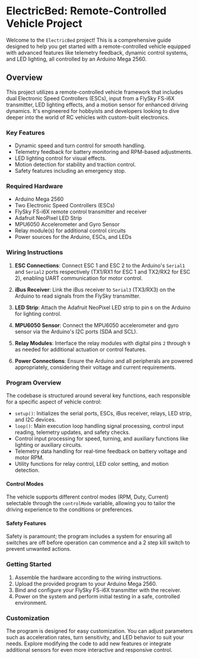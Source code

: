 # ElectricBed: Remote-Controlled Vehicle Project

Welcome to the `ElectricBed` project! This is a comprehensive guide designed to help you get started with a remote-controlled vehicle equipped with advanced features like telemetry feedback, dynamic control systems, and LED lighting, all controlled by an Arduino Mega 2560.

## Overview

This project utilizes a remote-controlled vehicle framework that includes dual Electronic Speed Controllers (ESCs), input from a FlySky FS-i6X transmitter, LED lighting effects, and a motion sensor for enhanced driving dynamics. It's engineered for hobbyists and developers looking to dive deeper into the world of RC vehicles with custom-built electronics.

### Key Features

- Dynamic speed and turn control for smooth handling.
- Telemetry feedback for battery monitoring and RPM-based adjustments.
- LED lighting control for visual effects.
- Motion detection for stability and traction control.
- Safety features including an emergency stop.

### Required Hardware

- Arduino Mega 2560
- Two Electronic Speed Controllers (ESCs)
- FlySky FS-i6X remote control transmitter and receiver
- Adafruit NeoPixel LED Strip
- MPU6050 Accelerometer and Gyro Sensor
- Relay module(s) for additional control circuits
- Power sources for the Arduino, ESCs, and LEDs

### Wiring Instructions

1. **ESC Connections**: Connect ESC 1 and ESC 2 to the Arduino's `Serial1` and `Serial2` ports respectively (TX1/RX1 for ESC 1 and TX2/RX2 for ESC 2), enabling UART communication for motor control.

2. **iBus Receiver**: Link the iBus receiver to `Serial3` (TX3/RX3) on the Arduino to read signals from the FlySky transmitter.

3. **LED Strip**: Attach the Adafruit NeoPixel LED strip to pin `6` on the Arduino for lighting control.

4. **MPU6050 Sensor**: Connect the MPU6050 accelerometer and gyro sensor via the Arduino's I2C ports (SDA and SCL).

5. **Relay Modules**: Interface the relay modules with digital pins `2` through `9` as needed for additional actuation or control features.

6. **Power Connections**: Ensure the Arduino and all peripherals are powered appropriately, considering their voltage and current requirements.

### Program Overview

The codebase is structured around several key functions, each responsible for a specific aspect of vehicle control:

- `setup()`: Initializes the serial ports, ESCs, iBus receiver, relays, LED strip, and I2C devices.
- `loop()`: Main execution loop handling signal processing, control input reading, telemetry updates, and safety checks.
- Control input processing for speed, turning, and auxiliary functions like lighting or auxiliary circuits.
- Telemetry data handling for real-time feedback on battery voltage and motor RPM.
- Utility functions for relay control, LED color setting, and motion detection.

#### Control Modes

The vehicle supports different control modes (RPM, Duty, Current) selectable through the `controlMode` variable, allowing you to tailor the driving experience to the conditions or preferences.

#### Safety Features

Safety is paramount; the program includes a system for ensuring all switches are off before operation can commence and a 2 step kill switch to prevent unwanted actions.

### Getting Started

1. Assemble the hardware according to the wiring instructions.
2. Upload the provided program to your Arduino Mega 2560.
3. Bind and configure your FlySky FS-i6X transmitter with the receiver.
4. Power on the system and perform initial testing in a safe, controlled environment.

### Customization

The program is designed for easy customization. You can adjust parameters such as acceleration rates, turn sensitivity, and LED behavior to suit your needs. Explore modifying the code to add new features or integrate additional sensors for even more interactive and responsive control.
